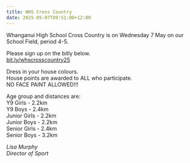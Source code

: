 ```yaml
---
title: WHS Cross Country
date: 2025-05-07T09:51:00+12:00
---
```

Whanganui High School Cross Country is on Wednesday 7 May on our School Field, period 4-5.  

Please sign up on the bitly below.  
[bit.ly/whscrosscountry25](https://docs.google.com/forms/d/1Y8_js0hL_snusrmAWdJ2MoDcIHjbgz-mHaCJyzCp0GY/viewform?edit_requested=true)

Dress in your house colours.  
House points are awarded to ALL who participate.  
NO FACE PAINT ALLOWED!!!

Age group and distances are:  
Y9 Girls - 2.2km  
Y9 Boys - 2.4km  
Junior Girls - 2.2km  
Junior Boys - 2.2km  
Senior Girls - 2.4km  
Senior Boys - 3.2km

*Lisa Murphy  
Director of Sport*
